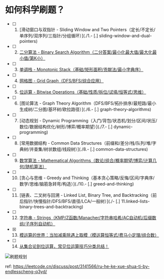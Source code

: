 # 如何科学刷题？

- [ ] 1. [滑动窗口与双指针 - Sliding Window and Two Pointers（定长/不定长/单序列/双序列/三指针/分组循环）](./1.- [.] sliding-window-and-dual-pointers)
- [ ] 2. [二分算法 - Binary Search Algorithm（二分答案/最小化最大值/最大化最小值/第K小）](./2.binary-algorithm)
- [ ] 3. [单调栈 - Monotonic Stack（基础/矩形面积/贡献法/最小字典序）](./3.monotone-stack)
- [ ] 4. [网格图 - Grid Graph（DFS/BFS/综合应用）](./4.grid-chart)
- [ ] 5. [位运算 - Bitwise Operations（基础/性质/拆位/试填/恒等式/思维）](./5.bitwise-operations)
- [ ] 6. [图论算法 - Graph Theory Algorithm（DFS/BFS/拓扑排序/最短路/最小生成树/二分图/基环树/欧拉路径）](./6.- [.] graph-theory-algorithms)
- [ ] 7. [动态规划 - Dynamic Programming（入门/背包/状态机/划分/区间/状压/数位/数据结构优化/树形/博弈/概率期望）](./7.- [.] dynamic-programming)
- [ ] 8. [常用数据结构 - Common Data Structures（前缀和/差分/栈/队列/堆/字典树/并查集/树状数组/线段树）](./8.- [.] common-data-structures)
- [ ] 9. [数学算法 - Mathematical Algorithms（数论/组合/概率期望/博弈/计算几何/随机算法）](./9.mathematical-algorithms)
- [ ] 10. [贪心与思维 - Greedy and Thinking（基本贪心策略/反悔/区间/字典序/数学/思维/脑筋急转弯/构造）](./10.- [.] greed-and-thinking)
- [ ] 11. [链表、二叉树与回溯 - Linked List, Binary Tree, and Backtracking（前后指针/快慢指针/DFS/BFS/直径/LCA/一般树）](./- [.] 11.linked-lists-binary-trees-and-backtracking)
- [ ] 12. [字符串 - Strings（KMP/Z函数/Manacher/字符串哈希/AC自动机/后缀数组/子序列自动机）](./12.strings)
- [x] 13. [模运算的世界：当加减乘除遇上取模（模运算恒等式/费马小定理/组合数）](./13.modular-arithmetic-world)
- [ ] 14. [从集合论到位运算，常见位运算技巧分类总结！](./14.bitwise-operations-summary)

![刷题规划](https://pic.leetcode.cn/1741315303-gDhXSh-%E5%A6%82%E4%BD%95%E7%A7%91%E5%AD%A6%E5%88%B7%E9%A2%98-3.png)

ref: https://leetcode.cn/discuss/post/3141566/ru-he-ke-xue-shua-ti-by-endlesscheng-q3yd/ 
